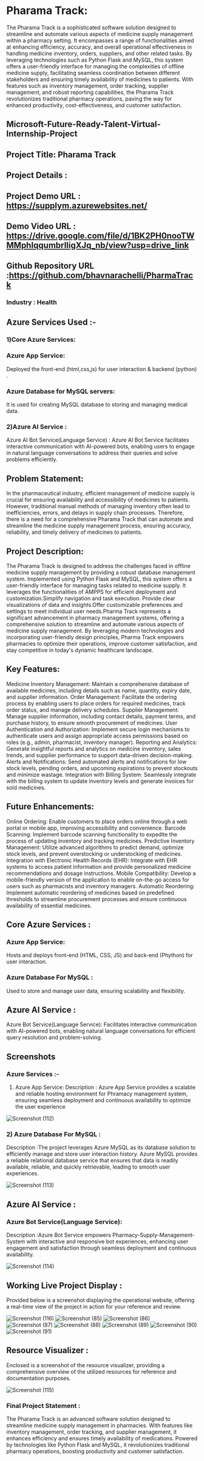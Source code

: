 
# Pharama Track:
The Pharama Track is a sophisticated software solution designed to streamline and automate various aspects of medicine supply management within a pharmacy setting. It encompasses a range of functionalities aimed at enhancing efficiency, accuracy, and overall operational effectiveness in handling medicine inventory, orders, suppliers, and other related tasks. By leveraging technologies such as Python Flask and MySQL, this system offers a user-friendly interface for managing the complexities of offline medicine supply, facilitating seamless coordination between different stakeholders and ensuring timely availability of medicines to patients. With features such as inventory management, order tracking, supplier management, and robust reporting capabilities, the Pharama Track revolutionizes traditional pharmacy operations, paving the way for enhanced productivity, cost-effectiveness, and customer satisfaction.

## Microsoft-Future-Ready-Talent-Virtual-Internship-Project

## Project Title: Pharama Track

## Project Details :

## Project Demo URL : https://supplym.azurewebsites.net/

## Demo Video URL : https://drive.google.com/file/d/1BK2PH0nooTWMMphIqqumbrIligXJq_nb/view?usp=drive_link

## Github Repository URL :https://github.com/bhavnarachelli/PharmaTrack

### Industry : Health

## Azure Services Used :-

### 1)Core Azure Services:

### Azure App Service: 

Deployed the front-end (html,css,js) for user interaction & backend (python) .

### Azure Database for MySQL servers:

It is used for creating MySQL database to storing and managing medical data.

### 2)Azure AI Service :

Azure AI Bot Service(Language Service) : Azure AI Bot Service facilitates interactive communication with AI-powered bots, enabling users to engage in natural language conversations to address their queries and solve problems efficiently.

## Problem Statement:

In the pharmaceutical industry, efficient management of medicine supply is crucial for ensuring availability and accessibility of medicines to patients. However, traditional manual methods of managing inventory often lead to inefficiencies, errors, and delays in supply chain processes. Therefore, there is a need for a comprehensive Pharama Track that can automate and streamline the medicine supply management process, ensuring accuracy, reliability, and timely delivery of medicines to patients.

## Project Description:

The Pharama Track is designed to address the challenges faced in offline medicine supply management by providing a robust database management system. Implemented using Python Flask and MySQL, this system offers a user-friendly interface for managing tasks related to medicine supply. It leverages the functionalities of AMPPS for efficient deployment and customization.Simplify navigation and task execution.
Provide clear visualizations of data and insights.Offer customizable preferences and settings to meet individual user needs.Pharma Track represents a significant advancement in pharmacy management systems, offering a comprehensive solution to streamline and automate various aspects of medicine supply management. By leveraging modern technologies and incorporating user-friendly design principles, Pharma Track empowers pharmacies to optimize their operations, improve customer satisfaction, and stay competitive in today's dynamic healthcare landscape.

## Key Features:

Medicine Inventory Management: Maintain a comprehensive database of available medicines, including details such as name, quantity, expiry date, and supplier information.
Order Management: Facilitate the ordering process by enabling users to place orders for required medicines, track order status, and manage delivery schedules.
Supplier Management: Manage supplier information, including contact details, payment terms, and purchase history, to ensure smooth procurement of medicines.
User Authentication and Authorization: Implement secure login mechanisms to authenticate users and assign appropriate access permissions based on roles (e.g., admin, pharmacist, inventory manager).
Reporting and Analytics: Generate insightful reports and analytics on medicine inventory, sales trends, and supplier performance to support data-driven decision-making.
Alerts and Notifications: Send automated alerts and notifications for low stock levels, pending orders, and upcoming expirations to prevent stockouts and minimize wastage.
Integration with Billing System: Seamlessly integrate with the billing system to update inventory levels and generate invoices for sold medicines.

## Future Enhancements:

Online Ordering: Enable customers to place orders online through a web portal or mobile app, improving accessibility and convenience.
Barcode Scanning: Implement barcode scanning functionality to expedite the process of updating inventory and tracking medicines.
Predictive Inventory Management: Utilize advanced algorithms to predict demand, optimize stock levels, and prevent overstocking or understocking of medicines.
Integration with Electronic Health Records (EHR): Integrate with EHR systems to access patient information and provide personalized medicine recommendations and dosage instructions.
Mobile Compatibility: Develop a mobile-friendly version of the application to enable on-the-go access for users such as pharmacists and inventory managers.
Automatic Reordering: Implement automatic reordering of medicines based on predefined thresholds to streamline procurement processes and ensure continuous availability of essential medicines.

## Core Azure Services :
### Azure App Service:
Hosts and deploys front-end (HTML, CSS, JS) and back-end (Phython) for user interaction.

### Azure Database For MySQL :
Used to store and manage user data, ensuring scalability and flexibility.

## Azure AI Service : 
Azure Bot Service(Language Service):
Facilitates interactive communication with AI-powered bots, enabling natural language conversations for efficient query resolution and problem-solving.

## Screenshots
### Azure Services :-
1) Azure App Service:
Description : Azure App Service provides a scalable and reliable hosting environment for Phramacy management system, ensuring seamless deployment and continuous availability to optimize the user experience

![Screenshot (112)](https://github.com/bhavnarachelli/PharmaTrack/assets/166373469/cf4752ac-46a1-41f8-b0dd-686154169d19)

### 2) Azure Database For MySQL :
Description :The project leverages Azure MySQL as its database solution to efficiently manage and store user interaction history. Azure MySQL provides a reliable relational database service that ensures that data is readily available, reliable, and quickly retrievable, leading to smooth user experiences.

![Screenshot (113)](https://github.com/bhavnarachelli/PharmaTrack/assets/166373469/cbf1eb04-27cd-4a9d-bf7a-61ca9c4b9ffb)

## Azure AI Service :
### Azure Bot Service(Language Service):
Description :Azure Bot Service empowers Pharmacy-Supply-Management-System with interactive and responsive bot experiences, enhancing user engagement and satisfaction through seamless deployment and continuous availability.

![Screenshot (114)](https://github.com/bhavnarachelli/PharmaTrack/assets/166373469/1f7e9a51-0ee7-46d5-877d-d3e51790908e)

## Working Live Project Display :

Provided below is a screenshot displaying the operational website, offering a real-time view of the project in action for your reference and review.


![Screenshot (116)](https://github.com/bhavnarachelli/PharmaTrack/assets/166373469/73b6af92-4c02-43a8-b8c5-55eecef6a229)
![Screenshot (85)](https://github.com/rachelliBhavana/Pharmacy-Supply-Management-System/assets/86688714/cfebb744-2c70-4ea8-acac-f76aac4c6fce)
![Screenshot (86)](https://github.com/rachelliBhavana/Pharmacy-Supply-Management-System/assets/86688714/cae8ff8d-0c4f-4c3a-bb1f-fe5ab6c0464a)
![Screenshot (87)](https://github.com/rachelliBhavana/Pharmacy-Supply-Management-System/assets/86688714/00a14d71-4853-4a60-823f-23e7f16f8242)
![Screenshot (88)](https://github.com/rachelliBhavana/Pharmacy-Supply-Management-System/assets/86688714/4ee1fd55-2252-4acb-9b24-06ddb20886b9)
![Screenshot (89)](https://github.com/rachelliBhavana/Pharmacy-Supply-Management-System/assets/86688714/fb63ebbe-a7c9-4c30-af4a-fdff8419406a)
![Screenshot (90)](https://github.com/rachelliBhavana/Pharmacy-Supply-Management-System/assets/86688714/b83c2d6b-7e63-4940-9a85-427a94d01b80)
![Screenshot (91)](https://github.com/rachelliBhavana/Pharmacy-Supply-Management-System/assets/86688714/715857bb-2e82-48fe-9fdb-cb5630893b38)

## Resource Visualizer :

Enclosed is a screenshot of the resource visualizer, providing a comprehensive overview of the utilized resources for reference and documentation purposes.


![Screenshot (115)](https://github.com/bhavnarachelli/PharmaTrack/assets/166373469/1df70b7c-007c-44ee-9cff-ecb22a0db9c9)

### Final Project Statement :

The Pharama Track is an advanced software solution designed to streamline medicine supply management in pharmacies. With features like inventory management, order tracking, and supplier management, it enhances efficiency and ensures timely availability of medications. Powered by technologies like Python Flask and MySQL, it revolutionizes traditional pharmacy operations, boosting productivity and customer satisfaction.
